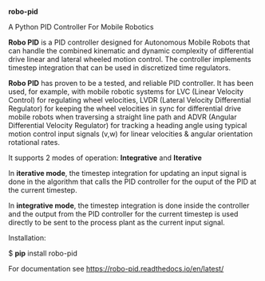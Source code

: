 **robo-pid** 

A Python PID Controller For Mobile Robotics

**Robo PID** is a PID controller designed for Autonomous Mobile Robots
that can handle the combined kinematic and dynamic complexity of differential drive
linear and lateral wheeled motion control. The controller implements timestep
integration that can be used in discretized time regulators.

**Robo PID** has proven to be a tested, and reliable PID controller. It has been used, for example, 
with mobile robotic systems for LVC (Linear Velocity Control) for regulating wheel velocities, 
LVDR (Lateral Velocity Differential Regulator) for keeping the wheel velocities in sync for 
differential drive mobile robots when traversing a straight line path and 
ADVR (Angular Differential Velocity Regulator) for tracking a heading angle using typical
motion control input signals (v,w) for linear velocities & angular orientation rotational rates.

It supports 2 modes of operation: **Integrative** and **Iterative**

In **iterative mode**, the timestep integration for updating an input
signal is done in the algorithm that calls the PID controller
for the ouput of the PID at the current timestep.

In **integrative mode**, the timestep integration is done inside the
controller and the output from the PID controller for the
current timestep is used directly to be sent to the process plant
as the current input signal.

Installation: 

$ **pip** install robo-pid

For documentation see https://robo-pid.readthedocs.io/en/latest/





